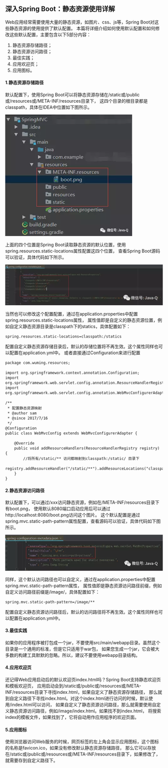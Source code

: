 ## 深入Spring Boot：静态资源使用详解

Web应用经常需要使用大量的静态资源，如图片、css、js等，Spring Boot对这些静态资源的使用提供了默认配置。
本篇将详细介绍如何使用默认配置和如何修改这些默认配置，主要包含以下5部分内容：

1. 静态资源存储路径；
2. 静态资源访问路径；
3. 最佳实践；
4. 应用欢迎页；
5. 应用图标。


#### 1.静态资源存储路径

默认配置下，使用Spring Boot可以将静态资源存储在/static或/public或/resources或/META-INF/resources目录下，
这四个目录的根目录都是classpath，具体在IDEA中位置如下图所示。 

![静态资源存储位置](src/main/resources/static/640.png)


上面的四个位置是Spring Boot读取静态资源的默认位置，使用spring.resources.static-locations属性配置这四个位置，
查看Spring Boot源码可以验证，具体代码如下所示。

![Spring Boot读取静态资源的默认位置](src/main/resources/static/640-1.png)

当然也可以修改这个配置配置，通过在application.properties中配置spring.resources.static-locations属性，
属性值即是自定义的静态资源位置，例如自定义静态资源目录是classpath下的statics，具体配置如下：

```
spring.resources.static-locations=classpath:/statics
```

配置自定义静态资源存储目录后，默认的存储位置将不再生效。这个属性同样也可以配置在application.yml中。
或者直接通过Configuration来进行配置
```
package com.wuming.resources;

import org.springframework.context.annotation.Configuration;
import org.springframework.web.servlet.config.annotation.ResourceHandlerRegistry;
import org.springframework.web.servlet.config.annotation.WebMvcConfigurerAdapter;

/**
 * 配置静态资源映射
 * @author sam
 * @since 2017/7/16
 */
@Configuration
public class WebMvcConfig extends WebMvcConfigurerAdapter {

    @Override
    public void addResourceHandlers(ResourceHandlerRegistry registry) {
        //将所有/static/** 访问都映射到classpath:/static/ 目录下
        registry.addResourceHandler("/static/**").addResourceLocations("classpath:/static/");
    }
}
```



#### 2.静态资源访问路径

默认配置下，可以通过/xxx访问静态资源，例如在/META-INF/resources目录下有boot.png，
使用默认8080端口启动应用后可以通过http://localhost:8080/boot.png访问这个图片。
这个默认配置是通过spring.mvc.static-path-pattern属性配置，查看源码可以验证，具体代码如下图所示。 

![访问静态资源](src/main/resources/static/640-2.png)


同样，这个默认访问路径也可以自定义，通过在application.properties中配置spring.mvc.static-path-pattern属性，
属性值即是静态资源访问路径前缀，例如自定义访问路径前缀是/image/，具体配置如下：

```
spring.mvc.static-path-pattern=/image/**
```

配置自定义静态资源访问路径后，默认的访问路径将不再生效。这个属性同样也可以配置在application.yml中。 




#### 3.最佳实践

如果你的应用程序被打包成一个jar，不要使用src/main/webapp目录。虽然这个目录是一个通用的标准，但是它只适用于war包，
如果您生成一个jar，它会被大多数的构建工具默默的忽略。所以，建议不要使用webapp目录结构。



#### 4.应用欢迎页

还记得Web应用启动后的默认欢迎页index.html吗？Spring Boot支持静态欢迎页和模板欢迎页，
应用启动会到/static或/public或/resources或/META-INF/resources目录下寻找index.html，如果自定义了静态资源存储路径，
那么就到自定义路径下寻找index.html。对这个index.html进行访问的时候，默认使用/index.html可以访问，
如果自定义了静态资源访问路径，那么就需要使用自定义静态资源访问路径，例如/image/index.html。如果找不到index.html，
将搜索index的模板文件，如果找到了，它将自动用作应用程序的欢迎页面。



#### 5.应用图标

使用浏览器访问Web服务的时候，网页标签的左上角会显示应用图标，这个图标的名称是favicon.ico，如果没有修改默认静态资源存储路径，
那么它可以存放在/static或/public或/resources或/META-INF/resources目录下，如果修改了，就需要存到自定义路径下。